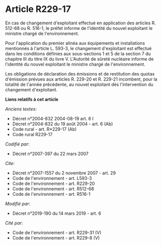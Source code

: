 # Article R229-17

En cas de changement d'exploitant effectué en application des articles R. 512-68 ou R. 516-1, le préfet informe de l'identité
du nouvel exploitant le ministre chargé de l'environnement.

Pour l'application du premier alinéa aux équipements et installations mentionnés à l'article L. 593-3, le changement
d'exploitant est effectué dans les conditions définies aux sous-sections 1 et 5 de la section 7 du chapitre III du titre IX
du livre V. L'Autorité de sûreté nucléaire informe de l'identité du nouvel exploitant le ministre chargé de l'environnement.

Les obligations de déclaration des émissions et de restitution des quotas d'émission prévues aux articles R. 229-20 et R.
229-21 incombent, pour la totalité de l'année précédente, au nouvel exploitant dès l'intervention du changement d'exploitant.

**Liens relatifs à cet article**

_Anciens textes_:

  - Décret n°2004-832 2004-08-19 art. 6 I
  - Décret n°2004-832 du 19 août 2004 - art. 6 (Ab)
  - Code rural - art. R*229-17 (Ab)
  - Code rural R229-17

_Codifié par_:

  - Décret n°2007-397 du 22 mars 2007

_Cite_:

  - Décret n°2007-1557 du 2 novembre 2007 - art. 29
  - Code de l'environnement - art. L593-3
  - Code de l'environnement - art. R229-20
  - Code de l'environnement - art. R512-68
  - Code de l'environnement - art. R516-1

_Modifié par_:

  - Décret n°2019-190 du 14 mars 2019 - art. 6

_Cité par_:

  - Code de l'environnement - art. R229-31 (V)
  - Code de l'environnement - art. R229-8 (V)
